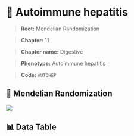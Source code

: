 # 🧪 Autoimmune hepatitis

> **Root:** Mendelian Randomization

> **Chapter:** 11  

> **Chapter name:** Digestive

> **Phenotype:** Autoimmune hepatitis  

> **Code:** `AUTOHEP`

## 🧬 Mendelian Randomization  

<img src="/MR/Figures/Forward/AUTOHEP.png"/>

## 📊 Data Table

<CsvTableMRF src="/MR_Data/Forward/AUTOHEP.csv"/>
